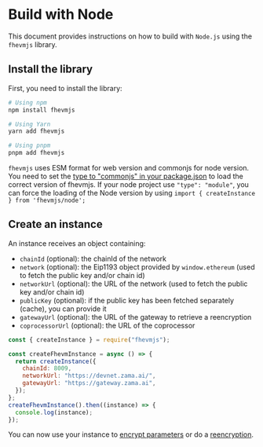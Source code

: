 # Build with Node

This document provides instructions on how to build with `Node.js` using the `fhevmjs` library.

## Install the library

First, you need to install the library:

```bash
# Using npm
npm install fhevmjs

# Using Yarn
yarn add fhevmjs

# Using pnpm
pnpm add fhevmjs
```

`fhevmjs` uses ESM format for web version and commonjs for node version. You need to set the [type to "commonjs" in your package.json](https://nodejs.org/api/packages.html#type) to load the correct version of fhevmjs. If your node project use `"type": "module"`, you can force the loading of the Node version by using `import { createInstance } from 'fhevmjs/node';`

## Create an instance

An instance receives an object containing:

- `chainId` (optional): the chainId of the network
- `network` (optional): the Eip1193 object provided by `window.ethereum` (used to fetch the public key and/or chain id)
- `networkUrl` (optional): the URL of the network (used to fetch the public key and/or chain id)
- `publicKey` (optional): if the public key has been fetched separately (cache), you can provide it
- `gatewayUrl` (optional): the URL of the gateway to retrieve a reencryption
- `coprocessorUrl` (optional): the URL of the coprocessor

```javascript
const { createInstance } = require("fhevmjs");

const createFhevmInstance = async () => {
  return createInstance({
    chainId: 8009,
    networkUrl: "https://devnet.zama.ai/",
    gatewayUrl: "https://gateway.zama.ai",
  });
};
createFhevmInstance().then((instance) => {
  console.log(instance);
});
```

You can now use your instance to [encrypt parameters](../../fundamentals/first_step/inputs.md) or do a [reencryption](../../fundamentals/first_step/reencryption.md).
